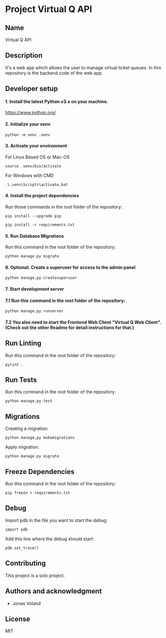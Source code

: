 # Project Virtual Q API

## Name
Virtual Q API

## Description
It's a web app which allows the user to manage virtual ticket queues.
In this repository is the backend code of the web app.


## Developer setup

#### 1. Install the latest Python v3.x on your machine.

https://www.python.org/

#### 2. Initialize your venv

`python -m venv .venv`

#### 3. Activate your environment

For Linux Based OS or Mac-OS

`source .venv/bin/activate`

For Windows with CMD

`.\.venv\Scripts\activate.bat`

#### 4. Install the project dependencies

Run those commands in the root folder of the repository:

`pip install --upgrade pip`

`pip install -r requirements.txt`

#### 5. Run Database Migrations

Run this command in the root folder of the repository:

`python manage.py migrate`

#### 6. Optional: Create a superuser for access to the admin panel

`python manage.py createsuperuser`

#### 7. Start development server

#### 7.1 Run this command in the root folder of the repository:

`python manage.py runserver`

#### 7.2 You also need to start the Frontend Web Client "Virtual Q Web Client". (Check out the other Readme for detail instructions for that.)

## Run Linting

Run this command in the root folder of the repository:

`pylint .`

## Run Tests

Run this command in the root folder of the repository:

`python manage.py test`

## Migrations

Creating a migration:

`python manage.py makemigrations`

Apply migration:

`python manage.py migrate`

## Freeze Dependencies

Run this command in the root folder of the repository:

`pip freeze > requirements.txt`

## Debug

Import pdb in the file you want to start the debug:

`import pdb`

Add this line where the debug should start:

`pdb.set_trace()`

## Contributing
This project is a solo project.

## Authors and acknowledgment
- Jonas Voland

## License
MIT
